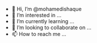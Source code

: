 - 👋 Hi, I’m @mohamedishaque
- 👀 I’m interested in ...
- 🌱 I’m currently learning ...
- 💞️ I’m looking to collaborate on ...
- 📫 How to reach me ...

<!---
mohamedishaque/mohamedishaque is a ✨ special ✨ repository because its `README.md` (this file) appears on your GitHub profile.
You can click the Preview link to take a look at your changes.
--->
